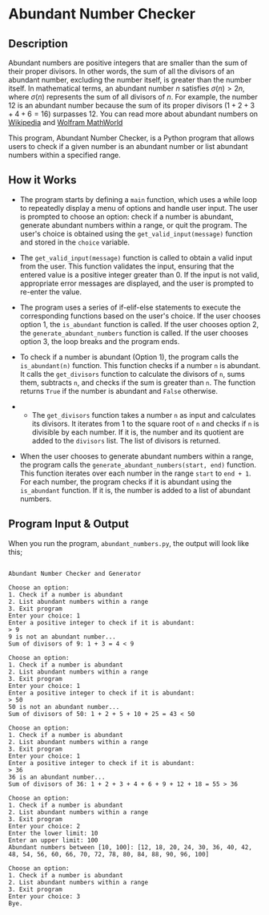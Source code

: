 # Abundant Number Checker

## Description

Abundant numbers are positive integers that are smaller than the sum of their proper divisors. In other words, the sum of all the divisors of an abundant number, excluding the number itself, is greater than the number itself. In mathematical terms, an abundant number $n$ satisfies $\sigma(n) \gt 2n$, where $\sigma(n)$ represents the sum of all divisors of $n$. For example, the number $12$ is an abundant number because the sum of its proper divisors ($1 + 2 + 3 + 4 + 6 = 16$) surpasses $12$. You can read more about abundant numbers on [Wikipedia](https://en.wikipedia.org/wiki/Abundant_number) and [Wolfram MathWorld](https://mathworld.wolfram.com/AbundantNumber.html)

This program, Abundant Number Checker, is a Python program that allows users to check if a given number is an abundant number or list abundant numbers within a specified range.

## How it Works

- The program starts by defining a `main` function, which uses a while loop to repeatedly display a menu of options and handle user input. The user is prompted to choose an option: check if a number is abundant, generate abundant numbers within a range, or quit the program. The user's choice is obtained using the `get_valid_input(message)` function and stored in the `choice` variable.

- The `get_valid_input(message)` function is called to obtain a valid input from the user. This function validates the input, ensuring that the entered value is a positive integer greater than 0. If the input is not valid, appropriate error messages are displayed, and the user is prompted to re-enter the value.

- The program uses a series of if-elif-else statements to execute the corresponding functions based on the user's choice. If the user chooses option 1, the `is_abundant` function is called. If the user chooses option 2, the `generate_abundant_numbers` function is called. If the user chooses option 3, the loop breaks and the program ends.

- To check if a number is abundant (Option 1), the program calls the `is_abundant(n)` function. This function checks if a number `n` is abundant. It calls the `get_divisors` function to calculate the divisors of `n`, sums them, subtracts `n`, and checks if the sum is greater than `n`. The function returns `True` if the number is abundant and `False` otherwise.

- - The `get_divisors` function takes a number `n` as input and calculates its divisors. It iterates from 1 to the square root of `n` and checks if `n` is divisible by each number. If it is, the number and its quotient are added to the `divisors` list. The list of divisors is returned.

- When the user chooses to generate abundant numbers within a range, the program calls the `generate_abundant_numbers(start, end)` function. This function iterates over each number in the range `start` to `end + 1`. For each number, the program checks if it is abundant using the `is_abundant` function. If it is, the number is added to a list of abundant numbers. 


## Program Input & Output

When you run the program, `abundant_numbers.py`, the output will look like this;

```

Abundant Number Checker and Generator

Choose an option:
1. Check if a number is abundant
2. List abundant numbers within a range
3. Exit program
Enter your choice: 1
Enter a positive integer to check if it is abundant:
> 9
9 is not an abundant number...
Sum of divisors of 9: 1 + 3 = 4 < 9

Choose an option:
1. Check if a number is abundant
2. List abundant numbers within a range
3. Exit program
Enter your choice: 1
Enter a positive integer to check if it is abundant:
> 50
50 is not an abundant number...
Sum of divisors of 50: 1 + 2 + 5 + 10 + 25 = 43 < 50

Choose an option:
1. Check if a number is abundant
2. List abundant numbers within a range
3. Exit program
Enter your choice: 1
Enter a positive integer to check if it is abundant:
> 36
36 is an abundant number...
Sum of divisors of 36: 1 + 2 + 3 + 4 + 6 + 9 + 12 + 18 = 55 > 36

Choose an option:
1. Check if a number is abundant
2. List abundant numbers within a range
3. Exit program
Enter your choice: 2
Enter the lower limit: 10
Enter an upper limit: 100
Abundant numbers between [10, 100]: [12, 18, 20, 24, 30, 36, 40, 42, 48, 54, 56, 60, 66, 70, 72, 78, 80, 84, 88, 90, 96, 100]

Choose an option:
1. Check if a number is abundant
2. List abundant numbers within a range
3. Exit program
Enter your choice: 3
Bye.
```